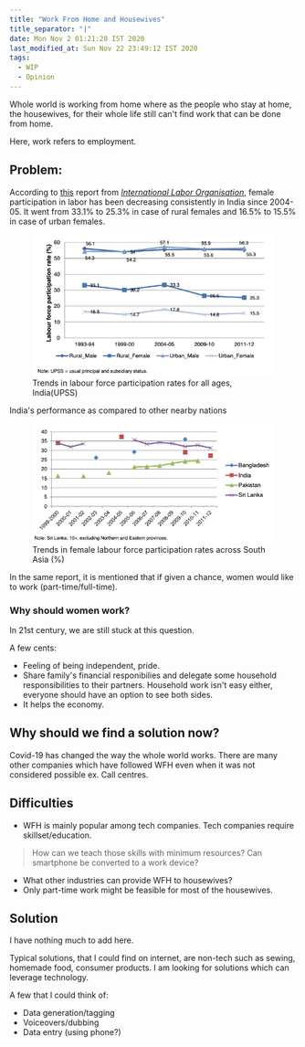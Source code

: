```yaml
---
title: "Work From Home and Housewives"
title_separator: "|"
date: Mon Nov 2 01:21:20 IST 2020
last_modified_at: Sun Nov 22 23:49:12 IST 2020
tags: 
  - WIP 
  - Opinion
---
```


Whole world is working from home where as the people who stay at home, the housewives, for their whole life still can't find work that can be done from home.

Here, work refers to employment.

## Problem:
According to [this](https://www.ilo.org/wcmsp5/groups/public/@asia/@ro-bangkok/@sro-new_delhi/documents/publication/wcms_324621.pdf) report from [_International Labor Organisation_](https://www.ilo.org), female participation in labor has been decreasing consistently in India since 2004-05. It went from 33.1% to 25.3% in case of rural females and 16.5% to 15.5% in case of urban females.

<figure class="image">
  <img src="/assets/images/wfh-housewives-india.png" alt="Trends in labour force participation rates for all ages, India(UPSS)">
  <figcaption>Trends in labour force participation rates for all ages, India(UPSS)</figcaption>
</figure>
India's performance as compared to other nearby nations
<figure class="image">
  <img src="/assets/images/wfh-housewives-nation-comparison.png" alt="Trends in female labour force participation rates across South Asia (%)">
  <figcaption>Trends in female labour force participation rates across South Asia (%)</figcaption>
</figure>

In the same report, it is mentioned that if given a chance, women would like to work (part-time/full-time).

### Why should women work?
In 21st century, we are still stuck at this question.

A few cents:
- Feeling of being independent, pride.
- Share family's financial responibilies and delegate some household responsibilities to their partners. Household work isn't easy either, everyone should have an option to see both sides.
- It helps the economy.


## Why should we find a solution now?
Covid-19 has changed the way the whole world works. There are many other companies which have followed WFH even when it was not considered possible ex. Call centres.

## Difficulties
- WFH is mainly popular among tech companies. Tech companies require skillset/education. 

> How can we teach those skills with minimum resources?
Can smartphone be converted to a work device?

- What other industries can provide WFH to housewives?
- Only part-time work might be feasible for most of the housewives.

## Solution

I have nothing much to add here.

Typical solutions, that I could find on internet, are non-tech such as sewing, homemade food, consumer products.
I am looking for solutions which can leverage technology.

A few that I could think of:
- Data generation/tagging
- Voiceovers/dubbing
- Data entry (using phone?)